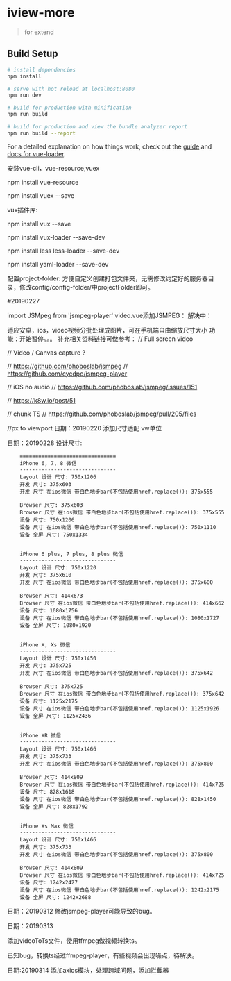 # iview-more

> for extend

## Build Setup

``` bash
# install dependencies
npm install

# serve with hot reload at localhost:8080
npm run dev

# build for production with minification
npm run build

# build for production and view the bundle analyzer report
npm run build --report
```

For a detailed explanation on how things work, check out the [guide](http://vuejs-templates.github.io/webpack/) and [docs for vue-loader](http://vuejs.github.io/vue-loader).


安装vue-cli，vue-resource,vuex

npm install vue-resource 

npm install vuex --save

vux插件库:

npm install vux --save

npm install vux-loader --save-dev

npm install less less-loader --save-dev

npm install yaml-loader --save-dev

配置project-folder:
方便自定义创建打包文件夹，无需修改约定好的服务器目录，修改config/config-folder/中projectFolder即可。


#20190227


import JSMpeg from 'jsmpeg-player'
video.vue添加JSMPEG：
解决中：

适应安卓，ios，video视频分批处理成图片，可在手机端自由缩放尺寸大小
功能：开始暂停。。。
补充相关资料链接可做参考：
// Full screen video

// Video / Canvas capture ?

// https://github.com/phoboslab/jsmpeg
// https://github.com/cycdpo/jsmpeg-player

// iOS no audio
// https://github.com/phoboslab/jsmpeg/issues/151


// https://k8w.io/post/51 

// chunk TS
// https://github.com/phoboslab/jsmpeg/pull/205/files

//px to viewport
日期：20190220
添加尺寸适配     vw单位

日期：20190228
设计尺寸: 
       
        ===============================
        iPhone 6, 7, 8 微信
        -------------------------------
        Layout 设计 尺寸: 750x1206
        开发 尺寸: 375x603
        开发 尺寸 在ios微信 带白色地步bar(不包括使用href.replace()): 375x555

        Browser 尺寸: 375x603
        Browser 尺寸 在ios微信 带白色地步bar(不包括使用href.replace()): 375x555
        设备 尺寸: 750x1206
        设备 尺寸 在ios微信 带白色地步bar(不包括使用href.replace()): 750x1110
        设备 全屏 尺寸: 750x1334


        iPhone 6 plus, 7 plus, 8 plus 微信
        -------------------------------
        Layout 设计 尺寸: 750x1220
        开发 尺寸: 375x610
        开发 尺寸 在ios微信 带白色地步bar(不包括使用href.replace()): 375x600

        Browser 尺寸: 414x673
        Browser 尺寸 在ios微信 带白色地步bar(不包括使用href.replace()): 414x662
        设备 尺寸: 1080x1756
        设备 尺寸 在ios微信 带白色地步bar(不包括使用href.replace()): 1080x1727
        设备 全屏 尺寸: 1080x1920


        iPhone X, Xs 微信
        -------------------------------
        Layout 设计 尺寸: 750x1450
        开发 尺寸: 375x725
        开发 尺寸 在ios微信 带白色地步bar(不包括使用href.replace()): 375x642

        Browser 尺寸: 375x725
        Browser 尺寸 在ios微信 带白色地步bar(不包括使用href.replace()): 375x642
        设备 尺寸: 1125x2175
        设备 尺寸 在ios微信 带白色地步bar(不包括使用href.replace()): 1125x1926
        设备 全屏 尺寸: 1125x2436


        iPhone XR 微信
        -------------------------------
        Layout 设计 尺寸: 750x1466
        开发 尺寸: 375x733
        开发 尺寸 在ios微信 带白色地步bar(不包括使用href.replace()): 375x800

        Browser 尺寸: 414x809
        Browser 尺寸 在ios微信 带白色地步bar(不包括使用href.replace()): 414x725
        设备 尺寸: 828x1618
        设备 尺寸 在ios微信 带白色地步bar(不包括使用href.replace()): 828x1450
        设备 全屏 尺寸: 828x1792


        iPhone Xs Max 微信
        -------------------------------
        Layout 设计 尺寸: 750x1466
        开发 尺寸: 375x733
        开发 尺寸 在ios微信 带白色地步bar(不包括使用href.replace()): 375x800

        Browser 尺寸: 414x809
        Browser 尺寸 在ios微信 带白色地步bar(不包括使用href.replace()): 414x725
        设备 尺寸: 1242x2427
        设备 尺寸 在ios微信 带白色地步bar(不包括使用href.replace()): 1242x2175
        设备 全屏 尺寸: 1242x2688 

日期：20190312
修改jsmpeg-player可能导致的bug。

日期：20190313

添加videoToTs文件，使用ffmpeg做视频转换ts。

已知bug，转换ts经过ffmpeg-player，有些视频会出现噪点，待解决。


日期:20190314
添加axios模块，处理跨域问题，添加拦截器